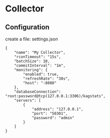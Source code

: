 # Collector

## Configuration

create a file: settings.json

```
{
	"name": "My Collector",
	"rconTimeout": "15s",
	"batchSize": 10,
	"commitInterval": "1m",
	"monitoring": {
		"enabled": true,
		"refreshRate": "30s",
		"host": ":8080"
	},
	"databaseConnection": "root:password@tcp(127.0.0.1:3306)/kagstats",
	"servers": [
		{
			"address": "127.0.0.1",
			"port": "50301",
			"password": "admin"
		}
	]
}
```
